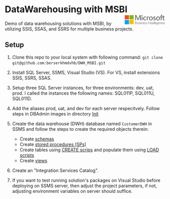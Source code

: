 # DataWarehousing with MSBI <img src="logo.png" align="right" style="width: 25%;"/>
Demo of data warehousing solutions with MSBI, by utilizing SSIS, SSAS, and SSRS for multiple business projects.

## Setup
1. Clone this repo to your local system with following command:
  `git clone git@github.com:berserkhmdvhb/DWH_MSBI.git`

3. Install SQL Server, SSMS, Visual Studio (VS). For VS, install extensions SSIS, SSRS, SSAS.
4. Setup three SQL Server instances, for three environments: dev, uat, prod. I called the instances the following names:
SQL011P, SQL011U, SQL011D.
5. Add the aliases prod, uat, and dev for each server respecitvely. Follow steps in DBAdmin images in directory [Init](https://github.com/berserkhmdvhb/DWH_MSBI/tree/main/Projects/CustomerData/source/Scripts/DB/Init)

6. Create the data warehouse (DWH) database named `CustomerDWH` in SSMS and follow the steps to create the required objects therein:
   - Create [schemas](https://github.com/berserkhmdvhb/DWH_MSBI/blob/main/Projects/CustomerData/source/Scripts/DB/Init/SchemasCreation.sql)
   - Create [stored procedures (SPs)](https://github.com/berserkhmdvhb/DWH_MSBI/tree/main/Projects/CustomerData/source/Scripts/DB/SP) 
   - Create tables using [CREATE scrips](https://github.com/berserkhmdvhb/DWH_MSBI/tree/main/Projects/CustomerData/source/Scripts/DB/Tables/CREATE) and populate them using [LOAD scripts](https://github.com/berserkhmdvhb/DWH_MSBI/tree/main/Projects/CustomerData/source/Scripts/DB/Tables/LOAD)
   - Create [views](https://github.com/berserkhmdvhb/DWH_MSBI/tree/main/Projects/CustomerData/source/Scripts/DB/Views)
  
7. Create an "Integration Services Catalog".

8. If you want to test running solution's packages on Visual Studio before deploying on SSMS server, then adjust the project parameters, if not, adjusting environment variables on server should suffice.
